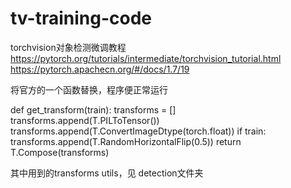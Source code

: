 # tv-training-code
torchvision对象检测微调教程  https://pytorch.org/tutorials/intermediate/torchvision_tutorial.html
https://pytorch.apachecn.org/#/docs/1.7/19


将官方的一个函数替换，程序便正常运行


def get_transform(train):
    transforms = []
    transforms.append(T.PILToTensor())
    transforms.append(T.ConvertImageDtype(torch.float))
    if train:
        transforms.append(T.RandomHorizontalFlip(0.5))
    return T.Compose(transforms)

其中用到的transforms utils，见 detection文件夹

